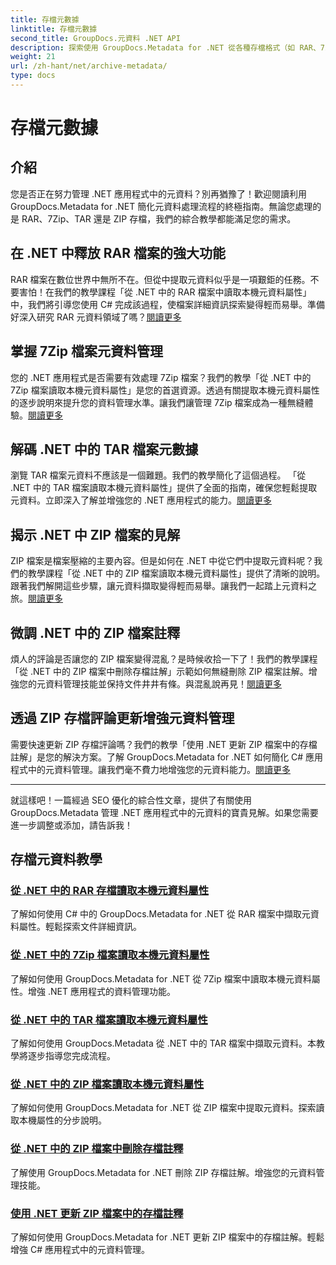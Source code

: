 ```yaml
---
title: 存檔元數據
linktitle: 存檔元數據
second_title: GroupDocs.元資料 .NET API
description: 探索使用 GroupDocs.Metadata for .NET 從各種存檔格式（如 RAR、7Zip、TAR 和 ZIP）中提取和管理元資料屬性的教學。
weight: 21
url: /zh-hant/net/archive-metadata/
type: docs
---
```

# 存檔元數據


## 介紹

您是否正在努力管理 .NET 應用程式中的元資料？別再猶豫了！歡迎閱讀利用 GroupDocs.Metadata for .NET 簡化元資料處理流程的終極指南。無論您處理的是 RAR、7Zip、TAR 還是 ZIP 存檔，我們的綜合教學都能滿足您的需求。

## 在 .NET 中釋放 RAR 檔案的強大功能

RAR 檔案在數位世界中無所不在。但從中提取元資料似乎是一項艱鉅的任務。不要害怕！在我們的教學課程「從 .NET 中的 RAR 檔案中讀取本機元資料屬性」中，我們將引導您使用 C# 完成該過程，使檔案詳細資訊探索變得輕而易舉。準備好深入研究 RAR 元資料領域了嗎？[閱讀更多](./read-native-metadata-rar-archives/)

## 掌握 7Zip 檔案元資料管理

您的 .NET 應用程式是否需要有效處理 7Zip 檔案？我們的教學「從 .NET 中的 7Zip 檔案讀取本機元資料屬性」是您的首選資源。透過有關提取本機元資料屬性的逐步說明來提升您的資料管理水準。讓我們讓管理 7Zip 檔案成為一種無縫體驗。[閱讀更多](./read-native-metadata-7zip-archives/)

## 解碼 .NET 中的 TAR 檔案元數據

瀏覽 TAR 檔案元資料不應該是一個難題。我們的教學簡化了這個過程。 「從 .NET 中的 TAR 檔案讀取本機元資料屬性」提供了全面的指南，確保您輕鬆提取元資料。立即深入了解並增強您的 .NET 應用程式的能力。[閱讀更多](./read-native-metadata-tar-archives/)

## 揭示 .NET 中 ZIP 檔案的見解

ZIP 檔案是檔案壓縮的主要內容。但是如何在 .NET 中從它們中提取元資料呢？我們的教學課程「從 .NET 中的 ZIP 檔案讀取本機元資料屬性」提供了清晰的說明。跟著我們解開這些步驟，讓元資料擷取變得輕而易舉。讓我們一起踏上元資料之旅。[閱讀更多](./read-native-metadata-zip-archives/)

## 微調 .NET 中的 ZIP 檔案註釋

煩人的評論是否讓您的 ZIP 檔案變得混亂？是時候收拾一下了！我們的教學課程「從 .NET 中的 ZIP 檔案中刪除存檔註解」示範如何無縫刪除 ZIP 檔案註解。增強您的元資料管理技能並保持文件井井有條。與混亂說再見！[閱讀更多](./remove-archive-comment-zip-files/)

## 透過 ZIP 存檔評論更新增強元資料管理

需要快速更新 ZIP 存檔評論嗎？我們的教學「使用 .NET 更新 ZIP 檔案中的存檔註解」是您的解決方案。了解 GroupDocs.Metadata for .NET 如何簡化 C# 應用程式中的元資料管理。讓我們毫不費力地增強您的元資料能力。[閱讀更多](./update-archive-comment-zip-files/)

---

就這樣吧！一篇經過 SEO 優化的綜合性文章，提供了有關使用 GroupDocs.Metadata 管理 .NET 應用程式中的元資料的寶貴見解。如果您需要進一步調整或添加，請告訴我！
## 存檔元資料教學
### [從 .NET 中的 RAR 存檔讀取本機元資料屬性](./read-native-metadata-rar-archives/)
了解如何使用 C# 中的 GroupDocs.Metadata for .NET 從 RAR 檔案中擷取元資料屬性。輕鬆探索文件詳細資訊。
### [從 .NET 中的 7Zip 檔案讀取本機元資料屬性](./read-native-metadata-7zip-archives/)
了解如何使用 GroupDocs.Metadata for .NET 從 7Zip 檔案中讀取本機元資料屬性。增強 .NET 應用程式的資料管理功能。
### [從 .NET 中的 TAR 檔案讀取本機元資料屬性](./read-native-metadata-tar-archives/)
了解如何使用 GroupDocs.Metadata 從 .NET 中的 TAR 檔案中擷取元資料。本教學將逐步指導您完成流程。
### [從 .NET 中的 ZIP 檔案讀取本機元資料屬性](./read-native-metadata-zip-archives/)
了解如何使用 GroupDocs.Metadata for .NET 從 ZIP 檔案中提取元資料。探索讀取本機屬性的分步說明。
### [從 .NET 中的 ZIP 檔案中刪除存檔註釋](./remove-archive-comment-zip-files/)
了解使用 GroupDocs.Metadata for .NET 刪除 ZIP 存檔註解。增強您的元資料管理技能。
### [使用 .NET 更新 ZIP 檔案中的存檔註釋](./update-archive-comment-zip-files/)
了解如何使用 GroupDocs.Metadata for .NET 更新 ZIP 檔案中的存檔註解。輕鬆增強 C# 應用程式中的元資料管理。